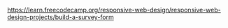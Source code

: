 https://learn.freecodecamp.org/responsive-web-design/responsive-web-design-projects/build-a-survey-form